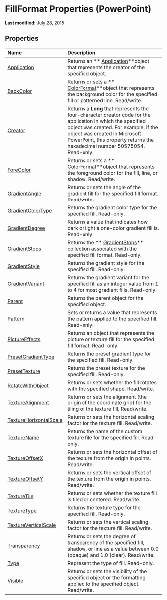 
# FillFormat Properties (PowerPoint)

 **Last modified:** July 28, 2015


## Properties



|**Name**|**Description**|
|:-----|:-----|
| [Application](5ef3dc11-eddf-48a7-4cf6-64149b0bf903.md)|Returns an  ** [Application](978c2b99-4271-b953-4283-73b5f3d96f41.md)**object that represents the creator of the specified object.|
| [BackColor](d78fa88b-578d-f469-f2e1-7564ebc91f8d.md)|Returns or sets a  ** [ColorFormat](3bfcd08d-65f4-25a3-2d05-77111fbd13e5.md)**object that represents the background color for the specified fill or patterned line. Read/write.|
| [Creator](f2d09239-4438-ac63-41d6-414cda762802.md)|Returns a  **Long** that represents the four-character creator code for the application in which the specified object was created. For example, if the object was created in Microsoft PowerPoint, this property returns the hexadecimal number 50575054. Read-only.|
| [ForeColor](3dc07a0f-d0bc-52c8-e06a-dd0315151742.md)|Returns or sets a  ** [ColorFormat](3bfcd08d-65f4-25a3-2d05-77111fbd13e5.md)**object that represents the foreground color for the fill, line, or shadow. Read/write.|
| [GradientAngle](eb5362f0-5d3b-0091-7a83-0a8d58d90438.md)|Returns or sets the angle of the gradient fill for the specified fill format. Read/write.|
| [GradientColorType](90224ee2-80f9-480b-bd1b-678035ded3ef.md)|Returns the gradient color type for the specified fill. Read-only.|
| [GradientDegree](201380df-f7b4-a38c-e615-2eb490b7042c.md)|Returns a value that indicates how dark or light a one-color gradient fill is. Read-only.|
| [GradientStops](dd0c2c5a-81f1-b008-5b2f-5248241ac0db.md)| Returns the ** [GradientStops](365949f0-29b3-76e1-1163-2ac870f68f7a.md)** collection associated with the specified fill format. Read-only.|
| [GradientStyle](dca37bf2-1219-d815-7584-97a8665e3420.md)|Returns the gradient style for the specified fill. Read-only.|
| [GradientVariant](32a8a1fd-84aa-fbee-35c5-5bd83b0790c6.md)|Returns the gradient variant for the specified fill as an integer value from 1 to 4 for most gradient fills. Read-only.|
| [Parent](b81440f3-aa91-7a67-0a61-a30cf40e2c29.md)|Returns the parent object for the specified object.|
| [Pattern](843504d6-d9a5-f732-89eb-d2d3d1ea4477.md)|Sets or returns a value that represents the pattern applied to the specified fill. Read-only.|
| [PictureEffects](01897ad5-84c9-f98e-8c2f-9a9e5c13bc2e.md)|Returns an object that represents the picture or texture fill for the specified fill format. Read-only.|
| [PresetGradientType](a9a4f3fc-7350-aba1-394a-10936166ea4c.md)|Returns the preset gradient type for the specified fill. Read-only. |
| [PresetTexture](684d39f9-53d8-4f69-a6ae-c447253ae3a7.md)|Returns the preset texture for the specified fill. Read-only.|
| [RotateWithObject](46197f92-b12a-957f-1ab5-063b0d4d2933.md)|Returns or sets whether the fill rotates with the specified shape. Read/write.|
| [TextureAlignment](e26ca83c-7dc1-4c7b-52a4-3a30669079ea.md)|Returns or sets the alignment (the origin of the coordinate grid) for the tiling of the texture fill. Read/write.|
| [TextureHorizontalScale](3ffaf1b9-0657-96b4-9c28-39c111200f1d.md)|Returns or sets the horizontal scaling factor for the texture fill. Read/write.|
| [TextureName](c8ca47e7-90c8-50b8-2e7e-29e56ec0f70e.md)|Returns the name of the custom texture file for the specified fill. Read-only.|
| [TextureOffsetX](5c0a5dd6-ff18-6094-7e27-0dfe934f2028.md)| Returns or sets the horizontal offset of the texture from the origin in points. Read/write.|
| [TextureOffsetY](f1ba83a3-65ca-dd4c-cb70-f6cb453b824c.md)| Returns or sets the vertical offset of the texture from the origin in points. Read/write.|
| [TextureTile](14d1b329-8d06-b4d6-1ade-aea80f5427ce.md)| Returns or sets whether the texture fill is tiled or centered. Read/write.|
| [TextureType](318e5b2f-7baa-296b-c7ea-0feddb70414c.md)|Returns the texture type for the specified fill. Read-only.|
| [TextureVerticalScale](714f17bd-db5b-4b09-c166-69f25e7a59d5.md)|Returns or sets the vertical scaling factor for the texture fill. Read/write.|
| [Transparency](98b099d7-9149-d306-1a80-f85b89b029c5.md)|Returns or sets the degree of transparency of the specified fill, shadow, or line as a value between 0.0 (opaque) and 1.0 (clear). Read/write.|
| [Type](e7818487-0e6f-3227-487d-94ffeaf85006.md)|Represent the type of fill. Read-only.|
| [Visible](8221347f-4b12-f18a-5d0b-b584ee762bff.md)|Returns or sets the visibility of the specified object or the formatting applied to the specified object. Read/write.|
